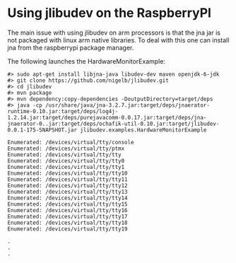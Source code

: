 Using jlibudev on the RaspberryPI
============

The main issue with using jlibudev on arm processors is that the jna jar is not packaged with linux arm native libraries. To deal with this one can install jna from the raspberrypi package manager.

The following launches the HardwareMonitorExample:
	
	#> sudo apt-get install libjna-java libudev-dev maven openjdk-6-jdk
	#> git clone https://github.com/nigelb/jlibudev.git
	#> cd jlibudev
	#> mvn package
	#> mvn dependency:copy-dependencies -DoutputDirectory=target/deps
	#> java -cp /usr/share/java/jna-3.2.7.jar:target/deps/jnaerator-runtime-0.10.jar:target/deps/log4j-1.2.14.jar:target/deps/purejavacomm-0.0.17.jar:target/deps/jna-jnaerator-0..jar:target/deps/ochafik-util-0.10.jar:target/jlibudev-0.0.1-175-SNAPSHOT.jar jlibudev.examples.HardwareMonitorExample

	Enumerated: /devices/virtual/tty/console
	Enumerated: /devices/virtual/tty/ptmx
	Enumerated: /devices/virtual/tty/tty
	Enumerated: /devices/virtual/tty/tty0
	Enumerated: /devices/virtual/tty/tty1
	Enumerated: /devices/virtual/tty/tty10
	Enumerated: /devices/virtual/tty/tty11
	Enumerated: /devices/virtual/tty/tty12
	Enumerated: /devices/virtual/tty/tty13
	Enumerated: /devices/virtual/tty/tty14
	Enumerated: /devices/virtual/tty/tty15
	Enumerated: /devices/virtual/tty/tty16
	Enumerated: /devices/virtual/tty/tty17
	Enumerated: /devices/virtual/tty/tty18
	Enumerated: /devices/virtual/tty/tty19

	.
	.
	.




